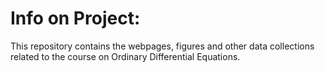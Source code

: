 # Info on Project:

This repository contains the webpages, figures and other data collections related to the course on Ordinary Differential Equations.

